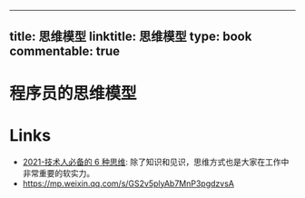 
---
title: 思维模型
linktitle: 思维模型
type: book
commentable: true
---

# 程序员的思维模型

# Links

- [2021-技术人必备的 6 种思维](https://mp.weixin.qq.com/s/9vbHYrBRZ7eleYjSX2e2wQ): 除了知识和见识，思维方式也是大家在工作中非常重要的软实力。
- https://mp.weixin.qq.com/s/GS2v5plyAb7MnP3pgdzvsA

    